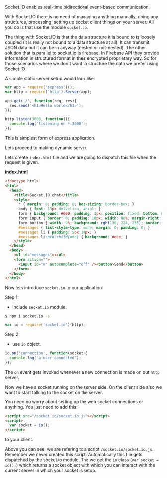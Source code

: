 Socket.IO enables real-time bidirectional event-based communication.

With Socket.IO there is no need of managing anything manually, doing any structures, processing, setting up socket client things on your server. All you do is that use the module `socket.io`.

The thing with Socket.IO is that the data structure it is bound to is loosely coupled (it is really not bound to a data structure at all). It can transmit JSON data but it can be in anyway (nested or not-nested). The other solution that is parallel to socket.io is firebase. In Firebase API they provide information in structured format in their encrypted proprietary way. So for those scenarios where we don't want to structure the data we prefer using Socket.IO

A simple static server setup would look like:

```js
var app = require('express')();
var http = require('http').Server(app);

app.get('/', function(req, res){
  res.send('<h1>Hello world</h1>');
});

http.listen(3000, function(){
  console.log('listening on *:3000');
});
```

This is simplest form of express application.

Lets proceed to making dynamic server.

Lets create `index.html` file and we are going to dispatch this file when the request is given.

**index.html**

```html
<!doctype html>
<html>
  <head>
    <title>Socket.IO chat</title>
    <style>
      * { margin: 0; padding: 0; box-sizing: border-box; }
      body { font: 13px Helvetica, Arial; }
      form { background: #000; padding: 3px; position: fixed; bottom: 0; width: 100%; }
      form input { border: 0; padding: 10px; width: 90%; margin-right: .5%; }
      form button { width: 9%; background: rgb(130, 224, 255); border: none; padding: 10px; }
      #messages { list-style-type: none; margin: 0; padding: 0; }
      #messages li { padding: 5px 10px; }
      #messages li:nth-child(odd) { background: #eee; }
    </style>
  </head>
  <body>
    <ul id="messages"></ul>
    <form action="">
      <input id="m" autocomplete="off" /><button>Send</button>
    </form>
  </body>
</html>
```

Now lets introduce `socket.io` to our application.

Step 1:

- include `socket.io` module.

```sh
$ npm i socket.io -s
```

```js
var io = require('socket.io')(http);
```

Step 2:

- use `io` object.

```js
io.on('connection', function(socket){
  console.log('a user connected');
});
```

The `on` event gets invoked whenever a new connection is made on out `http` server.

Now we have a socket running on the server side. On the client side also we want to start talking to the socket on the server.

You need no worry about setting up the web socket connections or anything. You just need to add this:

```html
<script src="/socket.io/socket.io.js"></script>
<script>
  var socket = io();
</script>
```
to your client.

Above you can see, we are refering to a script `/socket.io/socket.io.js`. Remember we never created this script. Automatically this file gets dispatched by the socket.io module. The we get the `io` class (`var socket = io();`) which returns a socket object with which you can interact with the current server in which your socket is setup.


